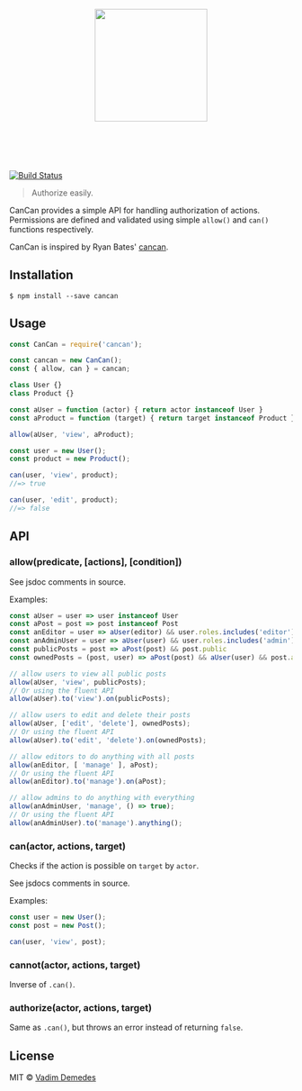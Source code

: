 <h1 align="center">
	<br>
	<img width="200" src="media/logo.png">
	<br>
	<br>
	<br>
</h1>

[![Build Status](https://travis-ci.org/vadimdemedes/cancan.svg?branch=master)](https://travis-ci.org/vadimdemedes/cancan)

> Authorize easily.

CanCan provides a simple API for handling authorization of actions.
Permissions are defined and validated using simple `allow()` and `can()` functions respectively.

CanCan is inspired by Ryan Bates' [cancan](https://github.com/ryanb/cancan).


## Installation

```
$ npm install --save cancan
```


## Usage

```js
const CanCan = require('cancan');

const cancan = new CanCan();
const { allow, can } = cancan;

class User {}
class Product {}

const aUser = function (actor) { return actor instanceof User }
const aProduct = function (target) { return target instanceof Product }

allow(aUser, 'view', aProduct);

const user = new User();
const product = new Product();

can(user, 'view', product);
//=> true

can(user, 'edit', product);
//=> false
```


## API

### allow(predicate, [actions], [condition])

See jsdoc comments in source.

Examples:

```js
const aUser = user => user instanceof User
const aPost = post => post instanceof Post
const anEditor = user => aUser(editor) && user.roles.includes('editor')
const anAdminUser = user => aUser(user) && user.roles.includes('admin')
const publicPosts = post => aPost(post) && post.public
const ownedPosts = (post, user) => aPost(post) && aUser(user) && post.autherId === user.id

// allow users to view all public posts
allow(aUser, 'view', publicPosts);
// Or using the fluent API
allow(aUser).to('view').on(publicPosts);

// allow users to edit and delete their posts
allow(aUser, ['edit', 'delete'], ownedPosts);
// Or using the fluent API
allow(aUser).to('edit', 'delete').on(ownedPosts);

// allow editors to do anything with all posts
allow(anEditor, [ 'manage' ], aPost);
// Or using the fluent API
allow(anEditor).to('manage').on(aPost);

// allow admins to do anything with everything
allow(anAdminUser, 'manage', () => true);
// Or using the fluent API
allow(anAdminUser).to('manage').anything();
```

### can(actor, actions, target)

Checks if the action is possible on `target` by `actor`.

See jsdocs comments in source.

Examples:

```js
const user = new User();
const post = new Post();

can(user, 'view', post);
```

### cannot(actor, actions, target)

Inverse of `.can()`.

### authorize(actor, actions, target)

Same as `.can()`, but throws an error instead of returning `false`.


## License

MIT © [Vadim Demedes](https://github.com/vadimdemedes)
